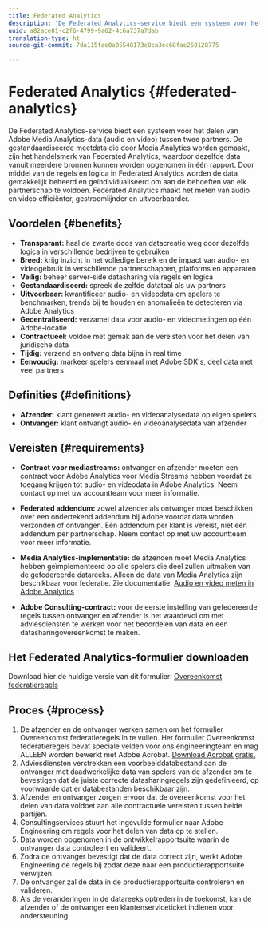 ```yaml
---
title: Federated Analytics
description: 'De Federated Analytics-service biedt een systeem voor het delen van Adobe Media Analytics-data (audio en video) tussen twee partners. '
uuid: a82ace81-c2f6-4799-9a62-4c6a737a7dab
translation-type: ht
source-git-commit: 7da115fae0a05548173e8ca3ec68fae250128775

---
```



# Federated Analytics {#federated-analytics}

De Federated Analytics-service biedt een systeem voor het delen van Adobe Media Analytics-data (audio en video) tussen twee partners.
De gestandaardiseerde meetdata die door Media Analytics worden gemaakt, zijn het handelsmerk van Federated Analytics, waardoor dezelfde data vanuit meerdere bronnen kunnen worden opgenomen in één rapport.
Door middel van de regels en logica in Federated Analytics worden de data gemakkelijk beheerd en geïndividualiseerd om aan de behoeften van elk partnerschap te voldoen.
Federated Analytics maakt het meten van audio en video efficiënter, gestroomlijnder en uitvoerbaarder.

## Voordelen {#benefits}

* **Transparant:** haal de zwarte doos van datacreatie weg door dezelfde logica in verschillende bedrijven te gebruiken
* **Breed:** krijg inzicht in het volledige bereik en de impact van audio- en videogebruik in verschillende partnerschappen, platforms en apparaten
* **Veilig:** beheer server-side datasharing via regels en logica
* **Gestandaardiseerd:** spreek de zelfde datataal als uw partners
* **Uitvoerbaar:** kwantificeer audio- en videodata om spelers te benchmarken, trends bij te houden en anomalieën te detecteren via Adobe Analytics
* **Gecentraliseerd:** verzamel data voor audio- en videometingen op één Adobe-locatie
* **Contractueel:** voldoe met gemak aan de vereisten voor het delen van juridische data
* **Tijdig:** verzend en ontvang data bijna in real time
* **Eenvoudig:** markeer spelers eenmaal met Adobe SDK&#39;s, deel data met veel partners

## Definities {#definitions}

* **Afzender:** klant genereert audio- en videoanalysedata op eigen spelers
* **Ontvanger:** klant ontvangt audio- en videoanalysedata van afzender

## Vereisten {#requirements}

* **Contract voor mediastreams:** ontvanger en afzender moeten een contract voor Adobe Analytics voor Media Streams hebben voordat ze toegang krijgen tot audio- en videodata in Adobe Analytics. Neem contact op met uw accountteam voor meer informatie.
* **Federated addendum:** zowel afzender als ontvanger moet beschikken over een ondertekend addendum bij Adobe voordat data worden verzonden of ontvangen. Eén addendum per klant is vereist, niet één addendum per partnerschap. Neem contact op met uw accountteam voor meer informatie.
* **Media Analytics-implementatie:** de afzenden moet Media Analytics hebben geïmplementeerd op alle spelers die deel zullen uitmaken van de gefedereerde datareeks. Alleen de data van Media Analytics zijn beschikbaar voor federatie. Zie documentatie: [Audio en video meten in Adobe Analytics](/help/media-overview.md)

* **Adobe Consulting-contract:** voor de eerste instelling van gefedereerde regels tussen ontvanger en afzender is het waardevol om met adviesdiensten te werken voor het beoordelen van data en een datasharingovereenkomst te maken.

## Het Federated Analytics-formulier downloaden

Download hier de huidige versie van dit formulier: [Overeenkomst federatieregels](https://github.com/AdobeDocs/media-analytics.en/blob/master/help/federated-analytics-form.pdf)

## Proces {#process}

1. De afzender en de ontvanger werken samen om het formulier Overeenkomst federatieregels in te vullen. Het formulier Overeenkomst federatieregels bevat speciale velden voor ons engineeringteam en mag ALLEEN worden bewerkt met Adobe Acrobat. [Download Acrobat gratis.](https://get.adobe.com/nl/reader/)
1. Adviesdiensten verstrekken een voorbeelddatabestand aan de ontvanger met daadwerkelijke data van spelers van de afzender om te bevestigen dat de juiste correcte datasharingregels zijn gedefinieerd, op voorwaarde dat er databestanden beschikbaar zijn.
1. Afzender en ontvanger zorgen ervoor dat de overeenkomst voor het delen van data voldoet aan alle contractuele vereisten tussen beide partijen.
1. Consultingservices stuurt het ingevulde formulier naar Adobe Engineering om regels voor het delen van data op te stellen.
1. Data worden opgenomen in de ontwikkelrapportsuite waarin de ontvanger data controleert en valideert.
1. Zodra de ontvanger bevestigt dat de data correct zijn, werkt Adobe Engineering de regels bij zodat deze naar een productierapportsuite verwijzen.
1. De ontvanger zal de data in de productierapportsuite controleren en valideren.
1. Als de veranderingen in de datareeks optreden in de toekomst, kan de afzender of de ontvanger een klantenserviceticket indienen voor ondersteuning.

